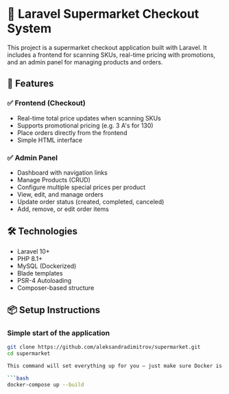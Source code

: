 # 🛒 Laravel Supermarket Checkout System

This project is a supermarket checkout application built with Laravel. It includes a frontend for scanning SKUs, real-time pricing with promotions, and an admin panel for managing products and orders.

## 🚀 Features

### ✅ Frontend (Checkout)
- Real-time total price updates when scanning SKUs
- Supports promotional pricing (e.g. 3 A's for 130)
- Place orders directly from the frontend
- Simple HTML interface

### ✅ Admin Panel
- Dashboard with navigation links
- Manage Products (CRUD)
- Configure multiple special prices per product
- View, edit, and manage orders
- Update order status (created, completed, canceled)
- Add, remove, or edit order items

## 🛠 Technologies
- Laravel 10+
- PHP 8.1+
- MySQL (Dockerized)
- Blade templates
- PSR-4 Autoloading
- Composer-based structure

## 📦 Setup Instructions

### Simple start of the application

```bash
git clone https://github.com/aleksandradimitrov/supermarket.git
cd supermarket

This command will set everything up for you — just make sure Docker is installed on your machine:

```bash
docker-compose up --build